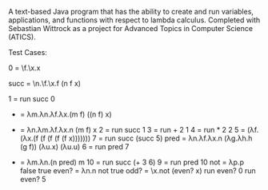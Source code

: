 A text-based Java program that has the ability to create and run variables, applications, and functions with respect to lambda calculus. Completed with Sebastian Wittrock as a project for Advanced Topics in Computer Science (ATICS).

Test Cases:

0 = \f.\x.x

succ = \n.\f.\x.f (n f x)

1 = run succ 0

+ = λm.λn.λf.λx.(m f) ((n f) x)
* = λn.λm.λf.λx.n (m f) x
2 = run succ 1
3 = run + 2 1
4 = run * 2 2
5 = (λf.(λx.(f (f (f (f (f x)))))))
7 = run succ (succ 5)
pred = λn.λf.λx.n (λg.λh.h (g f)) (λu.x) (λu.u)
6 = run pred 7
- = λm.λn.(n pred) m
10 = run succ (+ 3 6)
9 = run pred 10
not = λp.p false true
even? = λn.n not true
odd? = \x.not (even? x)
run even? 0
run even? 5
